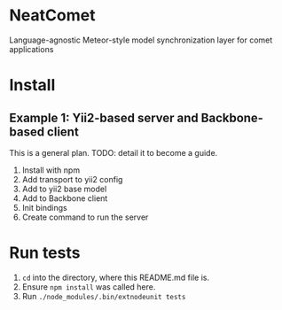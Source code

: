 # NeatComet

Language-agnostic Meteor-style model synchronization layer for comet applications

# Install

## Example 1: Yii2-based server and Backbone-based client

This is a general plan. TODO: detail it to become a guide.

1. Install with npm
2. Add transport to yii2 config
3. Add to yii2 base model
4. Add to Backbone client
5. Init bindings
6. Create command to run the server

# Run tests

1. `cd` into the directory, where this README.md file is.
2. Ensure `npm install` was called here.
3. Run `./node_modules/.bin/extnodeunit tests`
